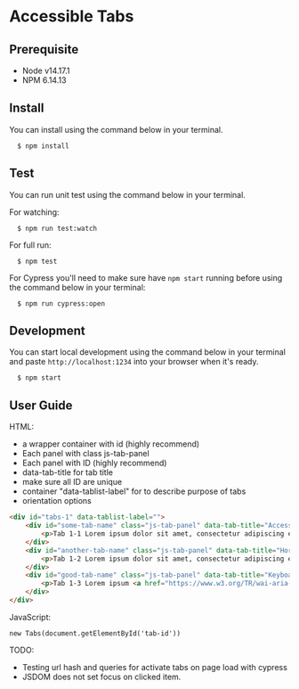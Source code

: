 # Accessible Tabs

## Prerequisite

- Node v14.17.1
- NPM 6.14.13

## Install

You can install using the command below in your terminal.

```shell
  $ npm install
```

## Test

You can run unit test using the command below in your terminal.

For watching:

```shell
  $ npm run test:watch
```

For full run:

```shell
  $ npm test
```

For Cypress you'll need to make sure have `npm start` running before using the command below in your terminal:

```shell
  $ npm run cypress:open
```

## Development

You can start local development using the command below in your terminal and paste `http://localhost:1234` into your browser when it's ready.

```shell
  $ npm start
```

## User Guide

HTML:

- a wrapper container with id (highly recommend)
- Each panel with class js-tab-panel
- Each panel with ID (highly recommend)
- data-tab-title for tab title
- make sure all ID are unique
- container "data-tablist-label" for to describe purpose of tabs
- orientation options

```html
<div id="tabs-1" data-tablist-label="">
    <div id="some-tab-name" class="js-tab-panel" data-tab-title="Accessible Tab">
        <p>Tab 1-1 Lorem ipsum dolor sit amet, consectetur adipiscing elit</p>
    </div>
    <div id="another-tab-name" class="js-tab-panel" data-tab-title="Horizontal Tabs">
        <p>Tab 1-2 Lorem ipsum dolor sit amet, consectetur adipiscing elit</p>
    </div>
    <div id="good-tab-name" class="js-tab-panel" data-tab-title="Keyboard Navigation">
        <p>Tab 1-3 Lorem ipsum <a href="https://www.w3.org/TR/wai-aria-practices-1.1/#tabpanel">dolor</a> sit amet.</p>
    </div>
</div>
```

JavaScript:

`new Tabs(document.getElementById('tab-id'))`


TODO:
- Testing url hash and queries for activate tabs on page load with cypress
- JSDOM does not set focus on clicked item.
